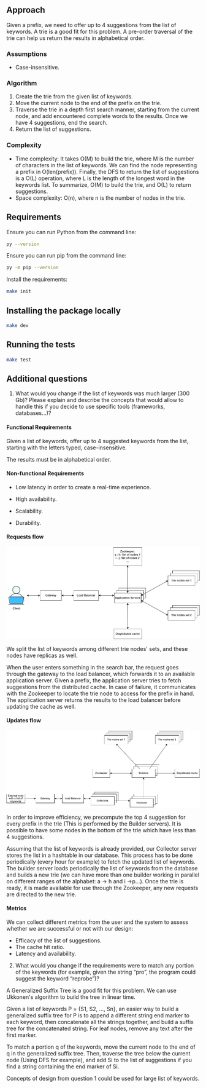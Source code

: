 ## Approach
Given a prefix, we need to offer up to 4 suggestions from the list of keywords. A trie is a good fit for this problem.
A pre-order traversal of the trie can help us return the results in alphabetical order.

### Assumptions
- Case-insensitive.

### Algorithm
1. Create the trie from the given list of keywords.
2. Move the current node to the end of the prefix on the trie.
3. Traverse the trie in a depth first search manner, starting from the current node, and add encountered complete words to
the results. Once we have 4 suggestions, end the search.
4. Return the list of suggestions.

### Complexity
- Time complexity: It takes O(M) to build the trie, where M is the number of characters in the list of keywords. We can
find the node representing a prefix in O(len(prefix)). Finally, the DFS to return the list of suggestions is a
O(L) operation, where L is the length of the longest word in the keywords list. To summarize, O(M) to build the trie,
and O(L) to return suggestions.
- Space complexity: O(n), where n is the number of nodes in the trie.

## Requirements
Ensure you can run Python from the command line:
```sh
py --version
```
Ensure you can run pip from the command line:
```sh
py -m pip --version
```
Install the requirements:
```sh
make init
```

## Installing the package locally
```sh
make dev
```

## Running the tests
```sh
make test
```

## Additional questions
1. What would you change if the list of keywords was much larger (300 Gb)? Please explain and describe the concepts that
would allow to handle this if you decide to use specific tools (frameworks, databases…)?

#### Functional Requirements
Given a list of keywords, offer up to 4 suggested keywords from the list, starting with the letters typed,
case-insensitive.

The results must be in alphabetical order.

#### Non-functional Requirements
- Low latency in order to create a real-time experience.

- High availability.

- Scalability.

- Durability.

#### Requests flow
![Requests flow](./images/requestsFlow.jpg)

We split the list of keywords among different trie nodes' sets, and these nodes have replicas as well.

When the user enters something in the search bar, the request goes through the gateway to the load balancer, which
forwards it to an available application server. Given a prefix, the application server tries to fetch suggestions from
the distributed cache. In case of failure, it communicates with the Zookeeper to locate the trie node to access for the
prefix in hand. The application server returns the results to the load balancer before updating the cache as well.
#### Updates flow
![Updates flow](./images/updatesFlow.jpg)

In order to improve efficiency, we precompute the top 4 suggestion for every prefix in the trie (This is performed by
the Builder servers). It is possible to have some nodes in the bottom of the trie which have less than 4 suggestions.

Assuming that the list of keywords is already provided, our Collector server stores the list in a hashtable in
our database. This process has to be done periodically (every hour for example) to fetch the updated list of keywords.
The builder server loads periodically the list of keywords from the database and builds a new trie (we can have more
than one builder working in parallel on different ranges of the alphabet: a -> h and i ->p...). Once the trie is ready,
it is made available for use through the Zookeeper, any new requests are directed to the new trie.
#### Metrics
We can collect different metrics from the user and the system to assess whether we are successful or not with our
design:
- Efficacy of the list of suggestions.
- The cache hit ratio.
- Latency and availability.

2. What would you change if the requirements were to match any portion of the keywords (for example, given the string
“pro”, the program could suggest the keyword “reprobe”)?

A Generalized Suffix Tree is a good fit for this problem. We can use Ukkonen's algorithm to build the tree in linear
time.

Given a list of keywords P = {S1, S2, ..., Sn}, an easier way to build a generalized suffix tree for P is to append a
different string end marker to each keyword, then concatenate all the strings together, and build a suffix tree for the
concatenated string. For leaf nodes, remove any text after the first marker.

To match a portion q of the keywords, move the current node to the end of q in the generalized suffix tree. Then,
traverse the tree below the current node (Using DFS for example), and add Si to the list of suggestions if you find a
string containing the end marker of Si.

Concepts of design from question 1 could be used for large list of keywords.